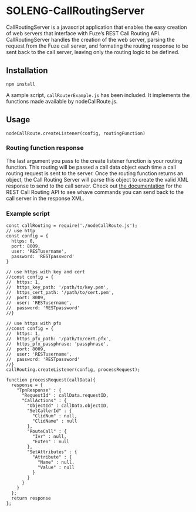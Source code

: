 # SOLENG-CallRoutingServer
CallRoutingServer is a javascript application that enables the easy creation of web servers that interface with Fuze’s REST Call Routing API. CallRoutingServer handles the creation of the web server, parsing the request from the Fuze call server, and formating the routing response to be sent back to the call server, leaving only the routing logic to be defined.

## Installation
```npm install```

A sample script, ```callRouterExample.js``` has been included.  It implements the functions made available by nodeCallRoute.js.

## Usage
```nodeCallRoute.createListener(config, routingFunction)```

### Routing function response
The last argument you pass to the create listener function is your routing function. This routing will be passed a call data object each time a call routing request is sent to the server. Once the routing function returns an object, the Call Routing Server will parse this object to create the valid XML response to send to the call server. Check out [the documentation](null) for the REST Call Routing API to see whave commands you can send back to the call server in the response XML.

### Example script
```
const callRouting = require('./nodeCallRoute.js');
// use http
const config = {
  https: 0,
  port: 8009,
  user: 'RESTusername',
  password: 'RESTpassword'
}

// use https with key and cert
//const config = {
//  https: 1,
//  https_key_path: '/path/to/key.pem',
//  https_cert_path: '/path/to/cert.pem',
//  port: 8009,
//  user: 'RESTusername',
//  password: 'RESTpassword'
//}

// use https with pfx
//const config = {
//  https: 1,
//  https_pfx_path: '/path/to/cert.pfx',
//  https_pfx_passphrase: 'passphrase',
//  port: 8009,
//  user: 'RESTusername',
//  password: 'RESTpassword'
//}
callRouting.createListener(config, processRequest);

function processRequest(callData){
  response = {
    "TpnResponse" : {
      "RequestId" : callData.requestID,
      "CallActions" : {
        "ObjectId" : callData.objectID,
        "SetCallerId" : {
          "ClidNum" : null,
          "ClidName" : null
        },
        "RouteCall" : {
          "Ivr" : null,
          "Exten" : null
        },
        "SetAttributes" : {
          "Attribute" : {
            "Name" : null,
            "Value" : null
          }
        }
      }
    }
  };
  return response
};
```
